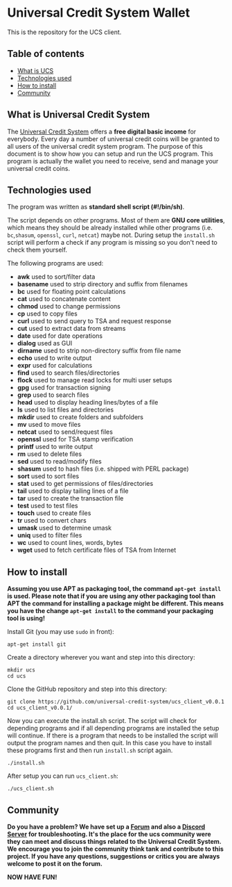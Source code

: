 # Universal Credit System Wallet

This is the repository for the UCS client.

## Table of contents
* [What is UCS](#what-is-ucs)
* [Technologies used](#technologies-used)
* [How to install](#how-to-install)
* [Community](#community)

## What is Universal Credit System
The [Universal Credit System](https://www.universal-credit-system.org) offers a **free digital basic income** for everybody. Every day a number of universal credit coins will be granted to all users of the universal credit system program. The purpose of this document is to show how you can setup and run the UCS program. This program is actually the wallet you need to receive, send and manage your universal credit coins.

## Technologies used
The program was written as **standard shell script (#!/bin/sh)**.

The script depends on other programs. Most of them are **GNU core utilities**, which means they should be already installed while other programs (i.e. ``bc``,``shasum``, ``openssl``, ``curl``, ``netcat``) maybe not. During setup the `install.sh` script will perform a check if any program is missing so you don't need to check them yourself.

The following programs are used:

* **awk**     used to sort/filter data
* **basename** used to strip directory and suffix from filenames
* **bc**      used for floating point calculations
* **cat**     used to concatenate content
* **chmod**   used to change permissions
* **cp**      used to copy files
* **curl**    used to send query to TSA and request response
* **cut**     used to extract data from streams
* **date**    used for date operations
* **dialog**  used as GUI
* **dirname** used to strip non-directory suffix from file name
* **echo**    used to write output
* **expr**    used for calculations
* **find**    used to search files/directories
* **flock**   used to manage read locks for multi user setups 
* **gpg**     used for transaction signing
* **grep**    used to search files
* **head**    used to display heading lines/bytes of a file
* **ls**      used to list files and directories
* **mkdir**   used to create folders and subfolders
* **mv**      used to move files
* **netcat**  used to send/request files
* **openssl** used for TSA stamp verification
* **printf**  used to write output
* **rm**      used to delete files
* **sed**     used to read/modify files
* **shasum**  used to hash files (i.e. shipped with PERL package)
* **sort**    used to sort files
* **stat**    used to get permissions of files/directories
* **tail**    used to display tailing lines of a file
* **tar**     used to create the transaction file
* **test**    used to test files
* **touch**   used to create files
* **tr**      used to convert chars
* **umask**   used to determine umask
* **uniq**    used to filter files
* **wc**      used to count lines, words, bytes
* **wget**    used to fetch certificate files of TSA from Internet

## How to install
**Assuming you use APT as packaging tool, the command `apt-get install` is used. Please note that if you are using any other packaging tool than APT the command for installing a package might be different. This means you have the change `apt-get install` to the command your packaging tool is using!**

Install Git (you may use `sudo` in front):
```
apt-get install git
```

Create a directory wherever you want and step into this directory:
```
mkdir ucs
cd ucs
```

Clone the GitHub repository and step into this directory:
```
git clone https://github.com/universal-credit-system/ucs_client_v0.0.1
cd ucs_client_v0.0.1/
```

Now you can execute the install.sh script. The script will check for depending programs and if all depending programs are installed the setup will continue. 
If there is a program that needs to be installed the script will output the program names and then quit. In this case you have to install these programs first and then run `install.sh` script again.
```
./install.sh
```

After setup you can run `ucs_client.sh`:
```
./ucs_client.sh
```

## Community
**Do you have a problem? We have set up a [Forum](https://forum.universal-credit-system.org) and also a [Discord Server](https://discord.gg/5kvCP6kkRn) for troubleshooting. It's the place for the ucs community were they can meet and discuss things related to the Universal Credit System. We encourage you to join the community think tank and contribute to this project. If you have any questions, suggestions or critics you are always welcome to post it on the forum.**

**NOW HAVE FUN!**
